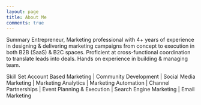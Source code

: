 ```yaml
---
layout: page
title: About Me
comments: true
---
```

Summary 
Entrepreneur, Marketing professional with 4+ years of experience in designing & delivering marketing campaigns
from concept to execution in both B2B (SaaS) & B2C spaces. Proficient at cross-functional coordination to translate
leads into deals. Hands on experience in building & managing team.

Skill Set 
Account Based Marketing | Community Development | Social Media Marketing | Marketing Analytics | Marketing
Automation | Channel Partnerships | Event Planning & Execution | Search Engine Marketing | Email Marketing
